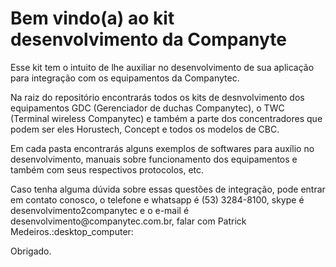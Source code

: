 <h1> Bem vindo(a) ao kit desenvolvimento da Companyte </h1>
<p>Esse kit tem o intuito de lhe auxiliar no desenvolvimento de sua aplicação para integração com os equipamentos da Companytec.</p>
<p>Na raiz do repositório encontrarás todos os kits de desnvolvimento dos equipamentos GDC (Gerenciador de duchas Companytec), o TWC (Terminal wireless Companytec) e também a parte dos concentradores que podem ser eles Horustech, Concept e todos os modelos de CBC.</p>
<p>Em cada pasta encontrarás alguns exemplos de softwares para auxílio no desenvolvimento, manuais sobre funcionamento dos equipamentos e também com seus respectivos protocolos, etc.</p>

<p>Caso tenha alguma dúvida sobre essas questões de integração, pode entrar em contato conosco, o telefone e whatsapp é (53) 3284-8100, skype é desenvolvimento2companytec e o e-mail é desenvolvimento@companytec.com.br, falar com Patrick Medeiros.:desktop_computer:</p>
<p>Obrigado.</p>